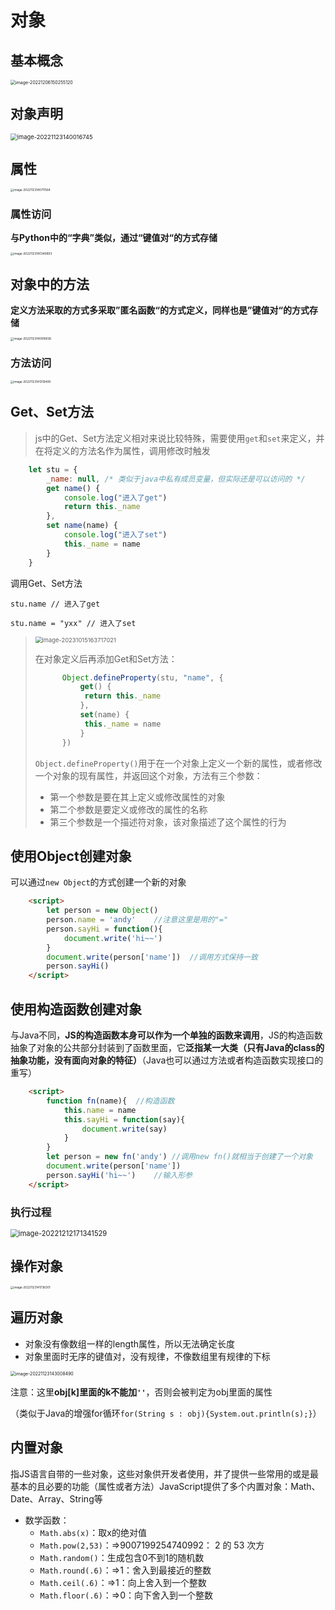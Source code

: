 # 对象

## 基本概念

<img src="img/3.对象/image-20221206150255120.png" alt="image-20221206150255120" style="zoom: 50%;" />

## 对象声明

<img src="img/3.对象/image-20221123140016745.png" alt="image-20221123140016745" style="zoom: 67%;" />

## 属性

<img src="img/3.对象/image-20221123140711564.png" alt="image-20221123140711564" style="zoom: 33%;" />

### 属性访问

**与Python中的“字典”类似，通过“键值对“的方式存储**

<img src="img/3.对象/image-20221123140349803.png" alt="image-20221123140349803" style="zoom:33%;" />

## 对象中的方法

**定义方法采取的方式多采取”匿名函数“的方式定义，同样也是”键值对“的方式存储**

<img src="img/3.对象/image-20221123140916936.png" alt="image-20221123140916936" style="zoom: 33%;" />

### 方法访问

<img src="img/3.对象/image-20221123141319409.png" alt="image-20221123141319409" style="zoom: 33%;" />

## Get、Set方法

> js中的Get、Set方法定义相对来说比较特殊，需要使用`get`和`set`来定义，并在将定义的方法名作为属性，调用修改时触发

```js
    let stu = {
        _name: null, /* 类似于java中私有成员变量，但实际还是可以访问的 */
        get name() {
            console.log("进入了get")
            return this._name
        },
        set name(name) {
            console.log("进入了set")
            this._name = name
        }
    }
```

调用Get、Set方法

```
stu.name // 进入了get

stu.name = "yxx" // 进入了set
```

> <img src="img/3.对象/image-20231015163717021.png" alt="image-20231015163717021" style="zoom:67%;" />
>
> 在对象定义后再添加Get和Set方法：
>
> ```js
>    	Object.defineProperty(stu, "name", {
>    		get() {
>    		 return this._name
>    		},
>    		set(name) {
>    		 this._name = name
>    		}
>    	})
> ```
>
> `Object.defineProperty()`用于在一个对象上定义一个新的属性，或者修改一个对象的现有属性，并返回这个对象，方法有三个参数：
>
> - 第一个参数是要在其上定义或修改属性的对象
> - 第二个参数是要定义或修改的属性的名称
> - 第三个参数是一个描述符对象，该对象描述了这个属性的行为

## 使用Object创建对象

可以通过`new Object`的方式创建一个新的对象

```html
	<script>
        let person = new Object()
        person.name = 'andy'	//注意这里是用的"="
        person.sayHi = function(){
            document.write('hi~~')
        }
        document.write(person['name'])	//调用方式保持一致
        person.sayHi()
	</script>
```

## 使用构造函数创建对象

与Java不同，**JS的构造函数本身可以作为一个单独的函数来调用**，JS的构造函数抽象了对象的公共部分封装到了函数里面，它**泛指某一大类（只有Java的class的抽象功能，没有面向对象的特征）**（Java也可以通过方法或者构造函数实现接口的重写）

```html
	<script>
        function fn(name){	//构造函数
            this.name = name
            this.sayHi = function(say){
                document.write(say)
            }
        }
        let person = new fn('andy') //调用new fn()就相当于创建了一个对象
        document.write(person['name'])
        person.sayHi('hi~~')	//输入形参
	</script>
```

### 执行过程

<img src="img/3.对象/image-20221212171341529.png" alt="image-20221212171341529" style="zoom:80%;" />

## 操作对象

<img src="img/3.对象/image-20221123141736301.png" alt="image-20221123141736301" style="zoom: 33%;" />

## 遍历对象

- 对象没有像数组一样的length属性，所以无法确定长度
- 对象里面时无序的键值对，没有规律，不像数组里有规律的下标

<img src="img/3.对象/image-20221123143008490.png" alt="image-20221123143008490" style="zoom:50%;" />

注意：这里**obj[k]里面的k不能加`''`**，否则会被判定为obj里面的属性

（类似于Java的增强for循环`for(String s : obj){System.out.println(s);}`）

## 内置对象

指JS语言自带的一些对象，这些对象供开发者使用，并了提供一些常用的或是最基本的且必要的功能（属性或者方法）JavaScript提供了多个内置对象：Math、Date、Array、String等

- 数学函数：
  - `Math.abs(x)`：取x的绝对值
  - `Math.pow(2,53)`：=>9007199254740992： 2 的 53 次方
  - `Math.random()`：生成包含0不到1的随机数
  - `Math.round(.6)`：=>1：舍入到最接近的整数
  - `Math.ceil(.6)`：=>1：向上舍入到一个整数
  - `Math.floor(.6)`：=>0：向下舍入到一个整数

